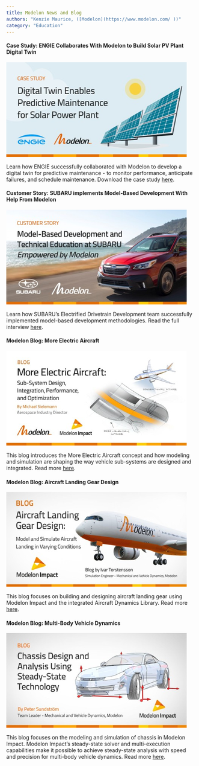 ```yaml
---
title: Modelon News and Blog 
authors: "Kenzie Maurice, ([Modelon](https://www.modelon.com/ ))"
category: "Education"
---
```

#### Case Study: ENGIE Collaborates With Modelon to Build Solar PV Plant Digital Twin 
![Modelon pic](Modelon_Social_Engie_1200_627_v2.jpg)

Learn how ENGIE successfully collaborated with Modelon to develop a digital twin for predictive maintenance - to monitor performance, anticipate failures, and schedule maintenance. Download the case study [here](https://tinyurl.com/modelon-engie). 

#### Customer Story: SUBARU implements Model-Based Development With Help From Modelon 
![Modelon pic](Subaru_1200_627_ENG_v3.jpg)

Learn how SUBARU’s Electrified Drivetrain Development team successfully implemented model-based development methodologies. Read the full interview [here](https://tinyurl.com/modelon-subaru). 

#### Modelon Blog: More Electric Aircraft
![Modelon pic](Blog_More_Electric_Aircraft_1280_628_v7.jpg)

This blog introduces the More Electric Aircraft concept and how modeling and simulation are shaping the way vehicle sub-systems are designed and integrated. Read more [here](https://tinyurl.com/modelon-more-electric-aircraft). 

#### Modelon Blog: Aircraft Landing Gear Design
![Modelon pic](Aircraft-Landing-Gear-Design_1200_628_7.jpg)

This blog focuses on building and designing aircraft landing gear using Modelon Impact and the integrated Aircraft Dynamics Library. Read more [here](https://tinyurl.com/modelon-aircraft-landing-gear). 

#### Modelon Blog: Multi-Body Vehicle Dynamics 
![Modelon pic](Blog_Chassis_1200_627_v1_3.jpg)

This blog focuses on the modeling and simulation of chassis in Modelon Impact. Modelon Impact’s steady-state solver and multi-execution capabilities make it possible to achieve steady-state analysis with speed and precision for multi-body vehicle dynamics. Read more [here](https://tinyurl.com/modelon-chassis). 
